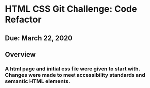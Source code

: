 # HTML CSS Git Challenge: Code Refactor

## Due: March 22, 2020

## Overview
### A html page and initial css file were given to start with. Changes were made to meet accessibility standards and semantic HTML elements.